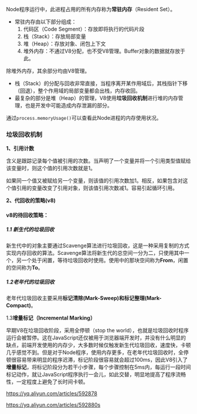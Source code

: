 Node程序运行中，此进程占用的所有内存称为**常驻内存**（Resident Set）。

* 常驻内存由以下部分组成：
  1. 代码区（Code Segment）：存放即将执行的代码片段
  2. 栈（Stack）：存放局部变量
  3. 堆（Heap）：存放对象、闭包上下文
  4. 堆外内存：不通过V8分配，也不受V8管理。Buffer对象的数据就存放于此。

除堆外内存，其余部分均由V8管理。

* 栈（Stack）的分配与回收非常直接，当程序离开某作用域后，其栈指针下移（回退），整个作用域的局部变量都会出栈，内存收回。
* 最复杂的部分是堆（Heap）的管理，V8使用**垃圾回收机制**进行堆的内存管理，也是开发中可能造成内存泄漏的部分。

通过`process.memoryUsage()`可以查看此Node进程的内存使用状况。

### 垃圾回收机制

**1、引用计数**

含义是跟踪记录每个值被引用的次数。当声明了一个变量并将一个引用类型值赋给该变量时，则这个值的引用次数就是1。

如果同一个值又被赋给另一个变量，则该值的引用次数加1。相反，如果包含对这个值引用的变量改变了引用对象，则该值引用次数减1。容易引起循环引用。

**2、代回收的策略\(v8\)**

#### v8的待回收策略：

##### 1.1 **新生代的垃圾回收**

新生代中的对象主要通过Scavenge算法进行垃圾回收，这是一种采用复制的方式实现内存回收的算法。Scavenge算法将新生代的总空间一分为二，只使用其中一个，另一个处于闲置，等待垃圾回收时使用。使用中的那块空间称为**From**，闲置的空间称为**To**。

##### 1.2**老年代的垃圾回收**

老年代垃圾回收主要采用**标记清除\(Mark-Sweep\)**和**标记整理\(Mark-Compact\)**。

1.3**增量标记（Incremental Marking）**

早期V8在垃圾回收阶段，采用全停顿（stop the world），也就是垃圾回收时程序运行会被暂停。这在JavaScript还仅被用于浏览器端开发时，并没有什么明显的缺点，前端开发使用的内存少，大多数时候仅触发新生代垃圾回收，速度快，卡顿几乎感觉不到。但是对于Node程序，使用内存更多，在老年代垃圾回收时，全停顿很容易带来明显的程序迟滞，标记阶段很容易就会超过100ms，因此V8引入了**增量标记**，将标记阶段分为若干小步骤，每个步骤控制在5ms内，每运行一段时间标记动作，就让JavaScript程序执行一会儿，如此交替，明显地提高了程序流畅性，一定程度上避免了长时间卡顿。



https://yq.aliyun.com/articles/592878

https://yq.aliyun.com/articles/592880s

